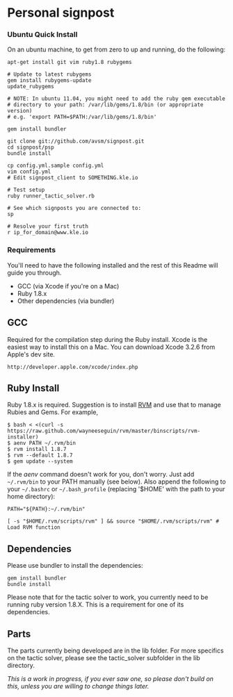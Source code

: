 # Personal signpost

### Ubuntu Quick Install

On an ubuntu machine, to get from zero to up and running, do the following:

    apt-get install git vim ruby1.8 rubygems

    # Update to latest rubygems
    gem install rubygems-update
    update_rubygems

    # NOTE: In ubuntu 11.04, you might need to add the ruby gem executable
    # directory to your path: /var/lib/gems/1.8/bin (or appropriate version)
    # e.g. 'export PATH=$PATH:/var/lib/gems/1.8/bin'

    gem install bundler

    git clone git://github.com/avsm/signpost.git
    cd signpost/psp
    bundle install

    cp config.yml.sample config.yml
    vim config.yml
    # Edit signpost_client to SOMETHING.kle.io
    
    # Test setup
    ruby runner_tactic_solver.rb

    # See which signposts you are connected to:
    sp

    # Resolve your first truth
    r ip_for_domain@www.kle.io



### Requirements

You'll need to have the following installed and the rest of this Readme will guide you through.

- GCC (via Xcode if you're on a Mac)
- Ruby 1.8.x
- Other dependencies (via bundler)

## GCC

Required for the compilation step during the Ruby install. Xcode is the easiest way to install 
this on a Mac. You can download Xcode 3.2.6 from Apple's dev site.

	http://developer.apple.com/xcode/index.php

## Ruby Install

Ruby 1.8.x is required.  Suggestion is to install [RVM](http://beginrescueend.com/)
and use that to manage Rubies and Gems.  For example,

    $ bash < <(curl -s https://raw.github.com/wayneeseguin/rvm/master/binscripts/rvm-installer)
    $ aenv PATH ~/.rvm/bin
    $ rvm install 1.8.7
    $ rvm --default 1.8.7
    $ gem update --system

If the *aenv* command doesn't work for you, don't worry. Just add `~/.rvm/bin` to your PATH manually 
(see below). Also append the following to your `~/.bashrc` or `~/.bash_profile` (replacing '$HOME' 
with the path to your home directory):

	PATH="${PATH}:~/.rvm/bin"

    [ -s "$HOME/.rvm/scripts/rvm" ] && source "$HOME/.rvm/scripts/rvm" # Load RVM function

## Dependencies

Please use bundler to install the dependencies:

    gem install bundler
    bundle install

Please note that for the tactic solver to work, you currently need
to be running ruby version 1.8.X. This is a requirement for one of
its dependencies.

## Parts

The parts currently being developed are in the lib folder.
For more specifics on the tactic solver, please see the tactic_solver
subfolder in the lib directory.

*This is a work in progress, if you ever saw one, so please don't
build on this, unless you are willing to change things later.*

